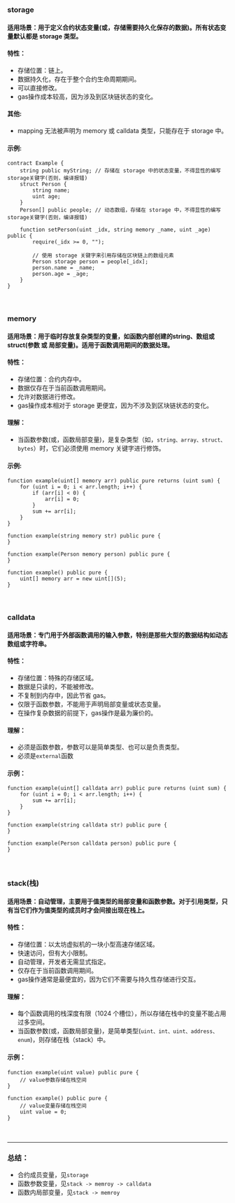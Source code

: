 ### storage
#### 适用场景：用于定义合约状态变量(或，存储需要持久化保存的数据)。所有状态变量默认都是 storage 类型。
#### 特性：
* 存储位置：链上。
* 数据持久化，存在于整个合约生命周期期间。
* 可以直接修改。
* gas操作成本较高，因为涉及到区块链状态的变化。
#### 其他:
* mapping 无法被声明为 memory 或 calldata 类型，只能存在于 storage 中。
#### 示例:
```solidity
contract Example {
    string public myString; // 存储在 storage 中的状态变量，不得显性的编写storage关键字(否则，编译报错)  
    struct Person {
        string name;
        uint age;
    }
    Person[] public people; // 动态数组，存储在 storage 中，不得显性的编写storage关键字(否则，编译报错)  

    function setPerson(uint _idx, string memory _name, uint _age) public {
        require(_idx >= 0, "");

        // 使用 storage 关键字来引用存储在区块链上的数组元素
        Person storage person = people[_idx];
        person.name = _name;
        person.age = _age;
    }
}
```

　

### memory
#### 适用场景：用于临时存放复杂类型的变量，如函数内部创建的string、数组或struct(参数 或 局部变量)。适用于函数调用期间的数据处理。
#### 特性：
* 存储位置：合约内存中。
* 数据仅存在于当前函数调用期间。
* 允许对数据进行修改。
* gas操作成本相对于 storage 更便宜，因为不涉及到区块链状态的变化。
#### 理解：
* 当函数参数(或，函数局部变量)，是复杂类型（如，```string、array、struct、bytes```）时，它们必须使用 memory 关键字进行修饰。
#### 示例:
```solidity
function example(uint[] memory arr) public pure returns (uint sum) {
    for (uint i = 0; i < arr.length; i++) {
        if (arr[i] < 0) {
            arr[i] = 0;
        }
        sum += arr[i];
    }
}

function example(string memory str) public pure {
}

function example(Person memory person) public pure {
}

function example() public pure {
    uint[] memory arr = new uint[](5);
}
```

　

### calldata
#### 适用场景：专门用于外部函数调用的输入参数，特别是那些大型的数据结构如动态数组或字符串。
#### 特性：
* 存储位置：特殊的存储区域。
* 数据是只读的，不能被修改。
* 不复制到内存中，因此节省 gas。
* 仅限于函数参数，不能用于声明局部变量或状态变量。
* 在操作复杂数据的前提下，gas操作是最为廉价的。
#### 理解：
* 必须是函数参数，参数可以是简单类型、也可以是负责类型。
* 必须是```external```函数
#### 示例：
```solidity
function example(uint[] calldata arr) public pure returns (uint sum) {
    for (uint i = 0; i < arr.length; i++) {
        sum += arr[i];
    }
}

function example(string calldata str) public pure {
}

function example(Person calldata person) public pure {
}
```

　

### stack(栈)
#### 适用场景：自动管理，主要用于值类型的局部变量和函数参数。对于引用类型，只有当它们作为值类型的成员时才会间接出现在栈上。
#### 特性：
* 存储位置：以太坊虚拟机的一块小型高速存储区域。
* 快速访问，但有大小限制。
* 自动管理，开发者无需显式指定。
* 仅存在于当前函数调用期间。
* gas操作通常是最便宜的，因为它们不需要与持久性存储进行交互。
#### 理解：
* 每个函数调用的栈深度有限（1024 个槽位），所以存储在栈中的变量不能占用过多空间。
* 当函数参数(或，函数局部变量)，是简单类型(```uint、int、uint、address、enum```)，则存储在栈（stack）中。
#### 示例：
```solidity
function example(uint value) public pure {
    // value参数存储在栈空间
}

function example() public pure {
    // value变量存储在栈空间
    uint value = 0;
}
```

　

------------------------------------------------------------------------------------------------
### 总结：
- 合约成员变量，见```storage```
- 函数参数变量，见```stack -> memroy -> calldata```
- 函数内局部变量，见```stack -> memroy```
